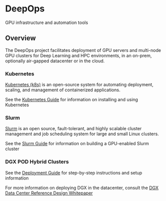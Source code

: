 DeepOps
===

GPU infrastructure and automation tools

## Overview

The DeepOps project facilitates deployment of GPU servers and multi-node
GPU clusters for Deep Learning and HPC environments, in an on-prem,
optionally air-gapped datacenter or in the cloud.

### Kubernetes

[Kubernetes (k8s)](https://kubernetes.io/docs/concepts/overview/what-is-kubernetes/) is an open-source system for automating deployment, scaling, and management of containerized applications.

See the [Kubernetes Guide](docs/kubernetes-cluster.md) for information on installing and using Kubernetes

### Slurm

[Slurm](https://slurm.schedmd.com/overview.html) is an open source, fault-tolerant, and highly scalable cluster management and job scheduling system for large and small Linux clusters.

See the [Slurm Guide](docs/slurm-cluster.md) for information on building a GPU-enabled Slurm cluster

### DGX POD Hybrid Clusters

See the [Deployment Guide](docs/dgx-pod.md) for step-by-step instructions and setup information

For more information on deploying DGX in the datacenter, consult the
[DGX Data Center Reference Design Whitepaper](https://nvidia-gpugenius.highspot.com/viewer/5b33fecf1279587c07d8ac86)

